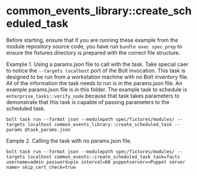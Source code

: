 # common_events_library::create_scheduled_task

Before starting, ensure that if you are running these example from the module repository source code, you have run `bundle exec spec_prep` to ensure the fixtures directory is prepared with the correct file structure.

Example 1. Using a params.json file to call with the task. Take special caer to notice the `--targets localhost` port of the Bolt invocation. This task is designed to be run from a workstation machine with no Bolt inventory file. All of the information the task needs to run is in the params.json file. An example params.json file is in this folder. The example task to schedule is `enterprise_tasks::verify_node` because that task takes parameters to demonstrate that this task is capable of passing parameters to the scheduled task.

`bolt task run --format json --modulepath spec/fixtures/modules/ --targets localhost common_events_library::create_scheduled_task --params @task_params.json`

Eample 2. Calling the task with no params.json file.

`bolt task run --format json --modulepath spec/fixtures/modules/ --targets localhost common_events::create_scheduled_task task=facts username=admin password=pie interval=60 puppetserver=<Puppet server name> skip_cert_check=true`
